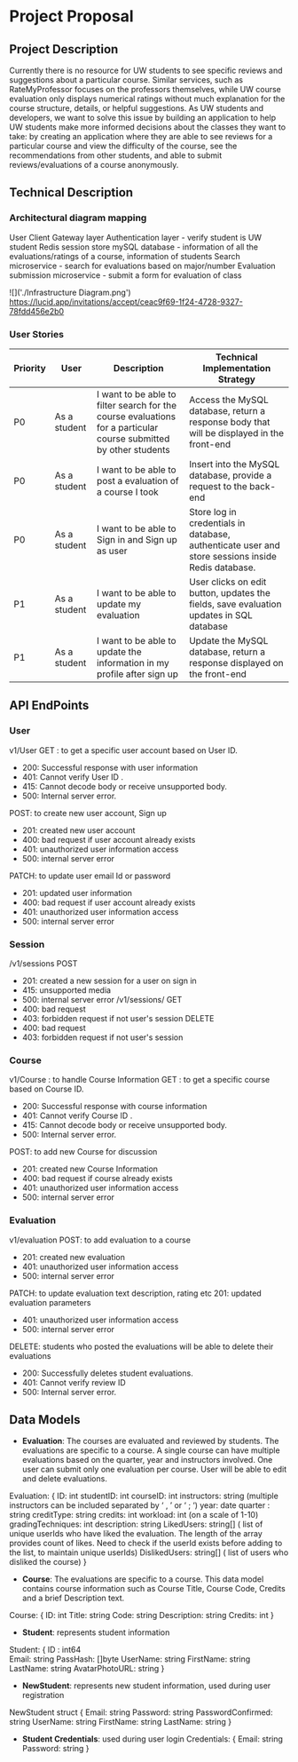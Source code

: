 # Project Proposal

## Project Description 
<p> 
Currently there is no resource for UW students to see specific reviews and suggestions about a particular course. 
  Similar services, such as RateMyProfessor focuses on the professors themselves, while UW course evaluation only
  displays numerical ratings without much explanation for the course structure, details, or helpful suggestions. 
  As UW students and developers, we want to solve this issue by building an application to help UW students make 
  more informed decisions about the classes they want to take: by creating an application where they are able to 
  see reviews for a particular course and view the difficulty of the course, see the recommendations from other 
  students, and able to submit reviews/evaluations of a course anonymously.
</p>

## Technical Description
### Architectural diagram mapping 

User Client
Gateway layer
Authentication layer - verify student is UW student
Redis session store
mySQL database - information of all the evaluations/ratings of a course, information of students
Search microservice - search for evaluations based on major/number
Evaluation submission microservice - submit a form for evaluation of class

![]('./Infrastructure Diagram.png')
https://lucid.app/invitations/accept/ceac9f69-1f24-4728-9327-78fdd456e2b0

### User Stories 

| Priority | User | Description | Technical Implementation Strategy |
| --- | --- | --- | --- |
| P0 | As a student | I want to be able to filter search for the course evaluations for a particular course submitted by other students | Access the MySQL database, return a response body that will be displayed in the front-end |
| P0 | As a student | I want to be able to post a evaluation of a course I took | Insert into the MySQL database, provide a request to the back-end |
| P0 | As a student | I want to be able to Sign in and Sign up as user | Store log in credentials in database, authenticate user and store sessions inside Redis database. |
| P1 | As a student | I want to be able to update my evaluation | User clicks on edit button, updates the fields,  save evaluation updates in SQL database |
| P1 | As a student | I want to be able to update the information in my profile after sign up | Update the MySQL database, return a response displayed on the front-end |

## API EndPoints
### User 
v1/User 
GET : to get a specific user account based on User ID. 
 * 200: Successful response with user information 
 * 401: Cannot verify User ID .
 * 415: Cannot decode body or receive unsupported body.
 * 500: Internal server error.

POST: to create new user account, Sign up
 * 201: created new user account
 * 400: bad request if user account already exists
 * 401: unauthorized user information access
 * 500: internal server error
 
PATCH: to update user email Id or password
 * 201: updated user information
 * 400: bad request if user account already exists
 * 401: unauthorized user information access
 * 500: internal server error

### Session
/v1/sessions
POST
 * 201: created a new session for a user on sign in
 * 415: unsupported media
 * 500: internal server error
/v1/sessions/
GET
 * 400: bad request
 * 403: forbidden request if not user's session
DELETE
 * 400: bad request
 * 403: forbidden request if not user's session

### Course 
v1/Course :  to handle Course Information
GET : to get a specific course based on Course ID. 
 * 200: Successful response with course information 
 * 401: Cannot verify Course ID .
 * 415: Cannot decode body or receive unsupported body.
 * 500: Internal server error.

POST: to add new Course for discussion
 * 201: created new Course Information
 * 400: bad request if course already exists
 * 401: unauthorized user information access
 * 500: internal server error

### Evaluation
v1/evaluation 
POST: to add evaluation to a course
 * 201: created new evaluation  
 * 401: unauthorized user information access
 * 500: internal server error
 
PATCH: to update evaluation text description, rating etc
201: updated evaluation parameters
* 401: unauthorized user information access
* 500: internal server error
 
DELETE: students who posted the evaluations will be able to delete their evaluations
* 200: Successfully deletes student evaluations.
* 401: Cannot verify review ID
* 500: Internal server error.

## Data Models
 * **Evaluation**: The courses are evaluated and reviewed by students. The evaluations are specific to a course. A single course can have multiple evaluations based on the quarter, year and instructors involved. One user can submit only one evaluation per course. User will be able to edit and delete evaluations.

Evaluation: {
	ID: int
	studentID: int
  courseID: int
	instructors: string (multiple instructors can be included separated by ‘ , ’ or ‘ ; ‘) 
	year: date
	quarter : string
	creditType: string
	credits: int
	workload: int  (on a scale of 1-10)
	gradingTechniques: int
	description: string	
	LikedUsers: string[] ( list of unique userIds who have liked the evaluation. The length of the array provides count of likes. Need to check if the userId exists before adding to the list, to maintain unique userIds)
	DislikedUsers: string[] ( list of users who disliked the course) 
}

 * **Course**: The evaluations are specific to a course. This data model contains course information such as Course Title, Course Code, Credits and a brief Description text.

Course: {
	ID: int
	Title: string
	Code: string
	Description: string
	Credits: int
}

 * **Student**: represents student information

Student: {
	ID :  int64  
	Email:  string 
	PassHash: []byte 
	UserName: string 
	FirstName: string 
	LastName:  string 
	AvatarPhotoURL:  string 
}

 * **NewStudent**: represents new student information, used during user registration

NewStudent struct {
	Email: string 
	Password: string 
	PasswordConfirmed: string 
	UserName: string 
	FirstName: string 
	LastName: string 
}

 * **Student Credentials**: used during user login
Credentials: {
	Email: string 
	Password: string 
}





